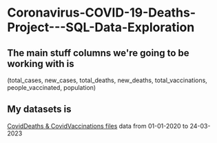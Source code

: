 # Coronavirus-COVID-19-Deaths-Project---SQL-Data-Exploration

## The main stuff columns we're going to be working with is 
(total_cases, new_cases, total_deaths, new_deaths, total_vaccinations, people_vaccinated, population)

## My datasets is

[CovidDeaths & CovidVaccinations files](https://bauniversity-my.sharepoint.com/:f:/g/personal/31909304005_std_bau_edu_jo/EuNyE1vdR3NBjoFQDtWz4T4B-diqOsLDef1-NA9fG88KnQ?e=r98Pqn) 
data from 01-01-2020 to 24-03-2023





